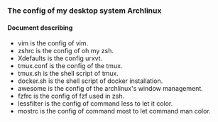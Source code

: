 ### The config of my desktop system Archlinux
#### Document describing

+ vim is the config of vim.
+ zshrc is the config of oh my zsh.
+ Xdefaults is the config urxvt.
+ tmux.conf is the config of the tmux.
+ tmux.sh is the shell script of tmux.
+ docker.sh is the shell script of docker installation.
+ awesome is the config of the archlinux's window management.
+ fzfrc is the config of fzf used in zsh. 
+ lessfilter is the config of command less to let it color.
+ mostrc is the config of command most to let command man color.
